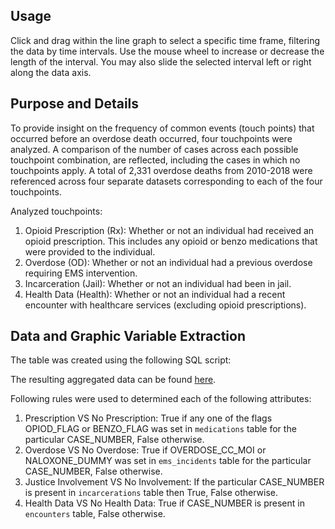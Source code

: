 ## Usage

Click and drag within the line graph to select a specific time frame, filtering the data by time intervals. Use the mouse wheel to increase or decrease the length of the interval. You may also slide the selected interval left or right along the data axis.

## Purpose and Details

To provide insight on the frequency of common events (touch points) that occurred before an overdose death occurred, four touchpoints were analyzed. A comparison of the number of cases across each possible touchpoint combination, are reflected, including the cases in which no touchpoints apply. A total of 2,331 overdose deaths from 2010-2018 were referenced across four separate datasets corresponding to each of the four touchpoints.

Analyzed touchpoints:

1. Opioid Prescription (Rx): Whether or not an individual had received an opioid prescription. This includes any opioid or benzo medications that were provided to the individual.
2. Overdose (OD): Whether or not an individual had a previous overdose requiring EMS intervention.
3. Incarceration (Jail): Whether or not an individual had been in jail.
4. Health Data (Health): Whether or not an individual had a recent encounter with healthcare services (excluding opioid prescriptions).

## Data and Graphic Variable Extraction

The table was created using the following SQL script:

The resulting aggregated data can be found [here](assets/generated/visualization5/data.csv).

Following rules were used to determined each of the following attributes:

1. Prescription VS No Prescription: True if any one of the flags OPIOD_FLAG or BENZO_FLAG was set in `medications` table for the particular CASE_NUMBER, False otherwise.
2. Overdose VS No Overdose: True if OVERDOSE_CC_MOI or NALOXONE_DUMMY was set in `ems_incidents` table for the particular CASE_NUMBER, False otherwise.
3. Justice Involvement VS No Involvement: If the particular CASE_NUMBER is present in `incarcerations` table then True, False otherwise.
4. Health Data VS No Health Data: True if CASE_NUMBER is present in `encounters` table, False otherwise.